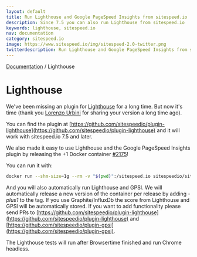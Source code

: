 ```yaml
---
layout: default
title: Run Lighthouse and Google PageSpeed Insights from sitespeed.io
description: Since 7.5 you can also run Lighthouse from sitespeed.io
keywords: lighthouse, sitespeed.io
nav: documentation
category: sitespeed.io
image: https://www.sitespeed.io/img/sitespeed-2.0-twitter.png
twitterdescription: Run Lighthouse and Google PageSpeed Insights from sitespeed.io.
---
```

[Documentation](/documentation/sitespeed.io/) / Lighthouse

# Lighthouse

We've been missing an plugin for [Lighthouse](https://github.com/GoogleChrome/lighthouse) for a long time. But now it's time (thank you [Lorenzo Urbini](https://github.com/siteriaitaliana) for sharing your version a long time ago).

You can find the plugin at [https://github.com/sitespeedio/plugin-lighthouse](https://github.com/sitespeedio/plugin-lighthouse) and it will work with sitespeed.io 7.5 and later.

We also made it easy to use Lighthouse and the Google PageSpeed Insights plugin by releasing the +1 Docker container [#2175](https://github.com/sitespeedio/sitespeed.io/pull/2175)! 

You can run it with: 

```bash
docker run --shm-size=1g --rm -v "$(pwd)":/sitespeed.io sitespeedio/sitespeed.io:{% include version/sitespeed.io.txt %}-plus1 https://www.sitespeed.io/
``` 

And you will also automatically run Lighthouse and GPSI. We will automatically release a new version of the container per release by adding *-plus1* to the tag. If you use Graphite/InfluxDb the score from Lighthouse and GPSI will be automatically stored. If you want to add functionality please send PRs to [https://github.com/sitespeedio/plugin-lighthouse](https://github.com/sitespeedio/plugin-lighthouse) and [https://github.com/sitespeedio/plugin-gpsi](https://github.com/sitespeedio/plugin-gpsi).

The Lighthouse tests will run after Browsertime finished and run Chrome headless.